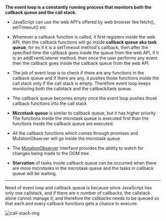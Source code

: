 **The event loop is a constantly running process that monitors both the callback queue and the call stack.**

- JavaScript can use the web API's offered by web browser like fetch(), setTimeout() etc

- Whenever a callback function is called, it first registers inside the web API, then the callback functions will go inside **callback queue aka task queue**, for ex if it is a setTimeout method's callback, then after the specified time the callback goes inside the queue from the web API, if it is an addEventListener method, then once the user performs any event then the callback goes inside the callback queue from the web API.

- The job of event loop is to check if there are any functions in the callback queue and if there are any, it pushes those functions inside the call stack only if the call stack is empty. Therefore event loop keeps monitoring both the callstack and the callback/task queue.

- The callback queue becomes empty once the event loop pushes those callback functions into the call stack

- **Microtask queue** is similar to callback queue, but it has higher priority. The functions inside the microtask queue is executed first than the functions inside the callback queue are executed.

- All the callback functions which comes through promises and MutationObserver will go inside the microtask queue

- The [MutationObserver](https://developer.mozilla.org/en-US/docs/Web/API/MutationObserver) interface provides the ability to watch for changes being made to the DOM tree

- **Starvation** of tasks inside callback queue can be occurred when there are more microtasks in the microtask queue and the tasks in callback queue will be waiting.

---

Need of event loop and callback queue is because since JavaScript has only one callstack, and if there are n number of callbacks, the callstack alone cannot manage it, and therefore the callbacks needs to be queued so that each and every callback functions gets a chance to execute.

![call-stack-img](https://res.cloudinary.com/practicaldev/image/fetch/s--Y1v6aJBu--/c_imagga_scale,f_auto,fl_progressive,h_900,q_auto,w_1600/https://thepracticaldev.s3.amazonaws.com/i/ek7ji4zrimozpp2yzk0a.png)
